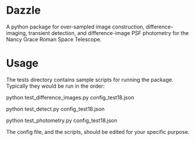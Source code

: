 # Dazzle

A python package for over-sampled image construction, difference-imaging, transient detection, and difference-image PSF
photometry for the Nancy Grace Roman Space Telescope.

# Usage

The tests directory contains sample scripts for running the package. Typically they would be run in the order:

python test_difference_images.py config_test18.json

python test_detect.py config_test18.json

python test_photometry.py config_test18.json

The config file, and the scripts, should be edited for your specific purpose.



